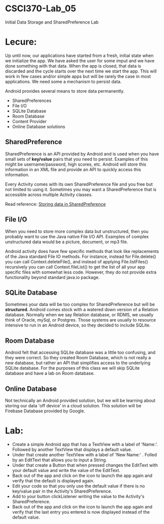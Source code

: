 # CSCI370-Lab_05
Initial Data Storage and SharedPreference Lab

# Lecure: #
Up until now, our applications have started from a fresh, initial state when we initialize the app. We have asked the user for some imput and we have done something with that data. When the app is closed, that data is discarded and the cycle starts over the next time we start the app. This will work in few cases and/or simple apps but will be rarely the case in most applications. We need some a mechanism to persist data.

Android provides several means to store data permanently. 
* SharedPreferences
* File I/O
* SQLite Database
* Room Database
* Content Provider
* Online Database solutions

## SharedPreference ##
SharedPreference is an API provided by Android and is used when you have small sets of **key/value** pairs that you need to persist. Examples of this might be username/password, high scores, etc. Android will store this information in an XML file and provide an API to quickly access this information. 

Every Activity comes with its own SharedPreference file and you free but not limited to using it. Sometimes you may want a SharedPreference that is accessible across multiple Activity classes.

Read reference: [Storing data in SharedPreference](https://developer.android.com/training/data-storage/shared-preferences)

## File I/O ##
When you need to store more complex data but unstructured, then you probably want to use the Java native File I/O API. Examples of complex unstructured data would be a picture, document, or mp3 file. 

Android activity does have few specific methods that look like replacements of the Java standard File IO methods. For instance, instead for File.delete() you can call Context.deleteFile(), and instead of applying File.listFiles() recursively you can call Context.fileList() to get the list of all your app specific files with somewhat less code. However, they do not provide extra functionality beyond standard java.io package.

## SQLite Database ##
Sometimes your data will be too complex for SharedPreference but will be **structured**. Android comes stock with a watered down version of a Relation database. Normally when we say Relation database, or RDMS, we usually think of Oracle, mySql, or Postgres. Those systems are usually to resource intensive to run in an Android device, so they decided to include SQLite.

## Room Database ##
Android felt that accessing SQLite database was a little too confusing, and they were correct. So they created Room Database, which is not really a new database, but rather an API that simplifies access to the underlying SQLite database. For the purposes of this class we will skip SQLite database and have a lab on Room database.

## Online Database ##
Not technically an Android provided solution, but we will be learning about storing our data 'off device' in a cloud solution. This solution will be Firebase Database provided by Google.

# Lab: #
* Create a simple Android app that has a TextView with a label of 'Name:'. Followed by another TextView that displays a default value.
* Under that create another TextView with a label of 'New Name:' . Folled by an EditText that allows you to input a String.
* Under that create a Button that when pressed changes the EditText with your default value and write the value of the EditText. 
* Back out of the app and click on the icon to launch the app again and verify that the default is displayed again.
* Edit your code so that you only use the default value if there is no key/value pair in the Activity's SharedPreference.
* Add to your button clickListener writing the value to the Activity's SharedPreference.
* Back out of the app and click on the icon to launch the app again and verify that the last entry you entered is now displayed instead of the default value.

